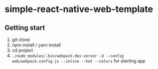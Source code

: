 # simple-react-native-web-template

## Getting start
1. git clone
2. npm install / yarn install
3. cd project
4. `./node_modules/.bin/webpack-dev-server -d --config web/webpack.config.js --inline --hot --colors` for starting app
